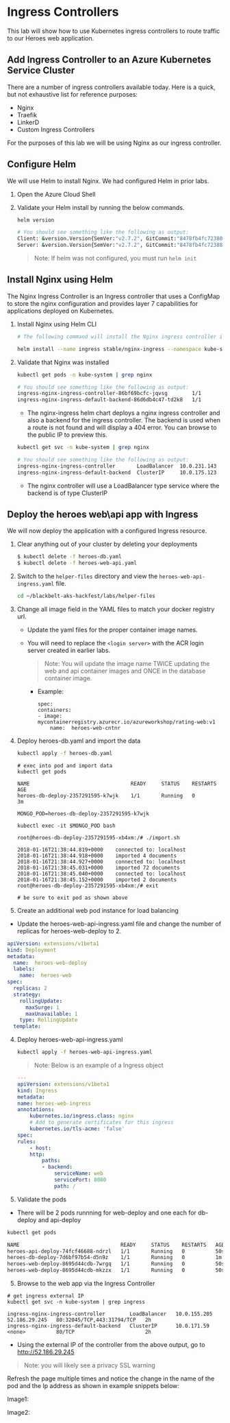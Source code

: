 # Ingress Controllers

This lab will show how to use Kubernetes ingress controllers to route traffic to our Heroes web application.

## Add Ingress Controller to an Azure Kubernetes Service Cluster

There are a number of ingress controllers available today. Here is a quick, but not exhaustive list for reference purposes:

* Nginx
* Traefik
* LinkerD
* Custom Ingress Controllers

For the purposes of this lab we will be using Nginx as our ingress controller. 

## Configure Helm

We will use Helm to install Nginx. We had configured Helm in prior labs. 

1. Open the Azure Cloud Shell

2. Validate your Helm install by running the below commands.

    ``` bash
    helm version

    # You should see something like the following as output:
    Client: &version.Version{SemVer:"v2.7.2", GitCommit:"8478fb4fc723885b155c924d1c8c410b7a9444e6", GitTreeState:"clean"}
    Server: &version.Version{SemVer:"v2.7.2", GitCommit:"8478fb4fc723885b155c924d1c8c410b7a9444e6", GitTreeState:"clean"}
    ```

    > Note: If helm was not configured, you must run `helm init`

## Install Nginx using Helm

The Nginx Ingress Controller is an Ingress controller that uses a ConfigMap to store the nginx configuration and provides layer 7 capabilities for applications deployed on Kubernetes.

1. Install Nginx using Helm CLI

    ``` bash
    # The following command will install the Nginx ingress controller into the K8s cluster.

    helm install --name ingress stable/nginx-ingress --namespace kube-system --set rbac.create=false --set rbac.createRole=false --set rbac.createClusterRole=false
    ```

2. Validate that Nginx was installed
    
    ``` bash
    kubectl get pods -n kube-system | grep nginx

    # You should see something like the following as output:
    ingress-nginx-ingress-controller-86bf69bcfc-jqvsg        1/1       Running   0          1d
    ingress-nginx-ingress-default-backend-86d6db4c47-td2k8   1/1       Running   0          1d
    ```

    * The nginx-ingress helm chart deploys a nginx ingress controller and also a backend for the ingress controller. The backend is used when a route is not found and will display a 404 error. You can browse to the public IP to preview this. 

    ``` bash
    kubectl get svc -n kube-system | grep nginx

    # You should see something like the following as output:
    ingress-nginx-ingress-controller       LoadBalancer  10.0.231.143  52.173.190.190  80:30910/TCP,443:30480/TCP  1d
    ingress-nginx-ingress-default-backend  ClusterIP     10.0.175.123  <none>          80/TCP                      1d
    ```

    * The nginx controller will use a LoadBalancer type service where the backend is of type ClusterIP

## Deploy the heroes web\api app with Ingress

We will now deploy the application with a configured Ingress resource.

1. Clear anything out of your cluster by deleting your deployments

    ```bash
    $ kubectl delete -f heroes-db.yaml
    $ kubectl delete -f heroes-web-api.yaml
    ```

2. Switch to the `helper-files` directory and view the
   `heroes-web-api-ingress.yaml` file.

    ``` bash
    cd ~/blackbelt-aks-hackfest/labs/helper-files
    ```

2. Change all image field in the YAML files to match your docker registry url.

    * Update the yaml files for the proper container image names.
    * You will need to replace the `<login server>` with the ACR login server created in earlier labs.
        > Note: You will update the image name TWICE updating the web and api container images and ONCE in the database container image.

        * Example: 

            ```
            spec:
            containers:
            - image: mycontainerregistry.azurecr.io/azureworkshop/rating-web:v1
                name:  heroes-web-cntnr
            ```

3. Deploy heroes-db.yaml and import the data

    ``` bash
    kubectl apply -f heroes-db.yaml
    ```

    ```
    # exec into pod and import data
    kubectl get pods

    NAME                                 READY     STATUS    RESTARTS   AGE
    heroes-db-deploy-2357291595-k7wjk    1/1       Running   0          3m

    MONGO_POD=heroes-db-deploy-2357291595-k7wjk

    kubectl exec -it $MONGO_POD bash

    root@heroes-db-deploy-2357291595-xb4xm:/# ./import.sh

    2018-01-16T21:38:44.819+0000	connected to: localhost
    2018-01-16T21:38:44.918+0000	imported 4 documents
    2018-01-16T21:38:44.927+0000	connected to: localhost
    2018-01-16T21:38:45.031+0000	imported 72 documents
    2018-01-16T21:38:45.040+0000	connected to: localhost
    2018-01-16T21:38:45.152+0000	imported 2 documents
    root@heroes-db-deploy-2357291595-xb4xm:/# exit

    # be sure to exit pod as shown above
    ```

4. Create an additional web pod instance for load balancing
* Update the heroes-web-api-ingress.yaml file and change the number of replicas for heroes-web-deploy to 2.

```yaml
apiVersion: extensions/v1beta1
kind: Deployment
metadata:
  name:  heroes-web-deploy
  labels:
    name:  heroes-web
spec:
  replicas: 2
  strategy:
    rollingUpdate:
      maxSurge: 1
      maxUnavailable: 1
    type: RollingUpdate
  template:
```

4. Deploy heroes-web-api-ingress.yaml

    ``` bash
    kubectl apply -f heroes-web-api-ingress.yaml
    ```

    > Note: Below is an example of a Ingress object

    ```yaml
    ---
    apiVersion: extensions/v1beta1
    kind: Ingress
    metadata:
    name: heroes-web-ingress
    annotations:
        kubernetes.io/ingress.class: nginx
        # Add to generate certificates for this ingress
        kubernetes.io/tls-acme: 'false'
    spec:
    rules:
        - host:
        http:
            paths:
            - backend:
                serviceName: web
                servicePort: 8080
                path: /
    ```
5. Validate the pods
* There will be 2 pods runnning for web-deploy and one each for db-deploy and api-deploy
``` bash
kubectl get pods

NAME                                 READY     STATUS    RESTARTS   AGE
heroes-api-deploy-74fcf46688-ndrzl   1/1       Running   0          50s
heroes-db-deploy-7d6bf97b54-d5n9z    1/1       Running   0          1m
heroes-web-deploy-8695d44cdb-7wrgq   1/1       Running   0          50s
heroes-web-deploy-8695d44cdb-mkzzx   1/1       Running   0          50s
```
5. Browse to the web app via the Ingress Controller

```
# get ingress external IP
kubectl get svc -n kube-system | grep ingress

ingress-nginx-ingress-controller        LoadBalancer   10.0.155.205   52.186.29.245   80:32045/TCP,443:31794/TCP   2h
ingress-nginx-ingress-default-backend   ClusterIP      10.0.171.59    <none>          80/TCP                       2h
```

* Using the external IP of the controller from the above output, go to http://52.186.29.245 

> Note: you will likely see a privacy SSL warning

Refresh the page multiple times and notice the change in the name of the pod and the Ip address as shown in example snippets below:

Image1:

Image2:

